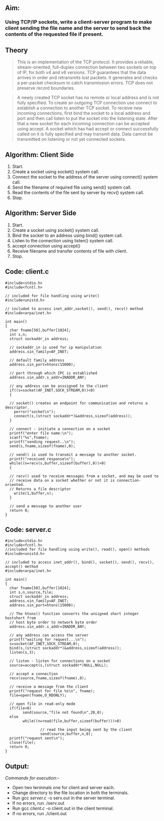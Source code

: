 ## Aim: 
### Using TCP/IP sockets, write a client-server program to make client sending the file name and the server to send back the contents of the requested file if present.

## Theory
> This  is  an  implementation of the TCP protocol. It provides a reliable, stream-oriented, full-duplex connection between two sockets on top of IP, for both v4 and v6 versions.  TCP  guarantees  that  the  data arrives in order and retransmits lost packets.  It generates and checks a per-packet checksum to catch transmission errors.  TCP does not preserve record boundaries.

> A newly created TCP socket has no remote or local address and is not fully specified.  To create an  outgoing  TCP  connection  use  connect to  establish  a  connection  to  another  TCP socket.  To receive new incoming connections, first bind the socket to a local address and port and then call listen to put the socket into the listening state.  After that a new socket for each  incoming  connection  can  be  accepted using accept.  A socket which has had accept or connect successfully called on it is fully specified and may transmit data.  Data cannot be transmitted on listening or not yet connected sockets.

## Algorithm: Client Side
1. Start.
2. Create a socket using socket() system call.
3. Connect the socket to the address of the server using connect() system call.
4. Send the filename of required file using send() system call.
5. Read the contents of the file sent by server by recv() system call.
6. Stop.

## Algorithm: Server Side
1. Start.
2. Create a socket using socket() system call.
3. Bind the socket to an address using bind() system call.
4. Listen to the connection using listen() system call.
5. accept connection using accept()
6. Receive filename and transfer contents of file with client.
7. Stop.

## Code: client.c
    #include<stdio.h>
    #include<fcntl.h> 

    // included for file handling using write()
    #include<unistd.h>

    // included to access inet_addr,socket(), send(), recv() method
    #include<arpa/inet.h> 
    
    int main()
    { 
      char fname[50],buffer[1024];
      int s,n;
      struct sockaddr_in address; 

      // sockaddr_in is used for ip manipulation
      address.sin_family=AF_INET; 

      // default family address
      address.sin_port=htons(15000); 

      // port through which IPC is established
      address.sin_addr.s_addr=INADDR_ANY; 

      // any address can be asssigned to the client
      if((s=socket(AF_INET,SOCK_STREAM,0))<0) 
      {  

      // socket() creates an endpoint for communication and returns a descriptor.
      	perror("socket\n");
      	connect(s,(struct sockaddr*)&address,sizeof(address)); 
      }
      
      // connect - initiate a connection on a socket
      printf("enter file name:\n");
      scanf("%s",fname);
      printf("sending request..\n");
      send(s,fname,sizeof(fname),0); 

      // send() is used to transmit a message to another socket.
      printf("received response\n");
      while((n=recv(s,buffer,sizeof(buffer),0))>0) 
      {
      
      // recv() used to receive messages from a socket, and may be used to 
      // receive data on a socket whether or not it is connection-oriented. 
      // Returns a file descriptor
        write(1,buffer,n); 
      }     
    
      // send a message to another user
      return 0;
    }

## Code: server.c
    #include<stdio.h>
    #include<fcntl.h> 
    //included for file handling using write(), read(), open() methods
    #include<unistd.h>
    
    // included to access inet_addr(), bind(), socket(), send(), recv(), accept() method
    #include<arpa/inet.h> 
    
    int main()
    {
      char fname[50],buffer[1024];
      int s,n,source,file;
      struct sockaddr_in address;
      address.sin_family=AF_INET;
      address.sin_port=htons(15000);
      
      // The htons() function converts the unsigned short integer hostshort from 
      // host byte order to network byte order 
      address.sin_addr.s_addr=INADDR_ANY;
      
      // any address can access the server
      printf("waiting for request...\n");
      s=socket(AF_INET,SOCK_STREAM,0);
      bind(s,(struct sockaddr*)&address,sizeof(address));
      listen(s,3);
      
      // listen - listen for connections on a socket
      source=accept(s,(struct sockaddr*)NULL,NULL);
      
      // accept a connection
      recv(source,fname,sizeof(fname),0); 
      
      // receive a message from the client
      printf("request for file %s\n", fname);
      file=open(fname,O_RDONLY);
      
      // open file in read-only mode
      if(file<0)
    		send(source,"file not found\n",20,0);
      else
    		while((n=read(file,buffer,sizeof(buffer)))>0) 
      
                    // read the input being sent by the client
                	send(source,buffer,n,0);
      printf("request sent\n");
      close(file);
      return 0;
    }


## Output:
*Commands for execution:-*

* Open two terminals one for client and  server each.
* Change directory to the file location in both the terminals.
* Run gcc *server.c* -o serv.out in the server terminal.
* If no errors, run ./serv.out
* Run gcc *client.c* -o client.out in the client terminal.
* If no errors, run ./client.out
